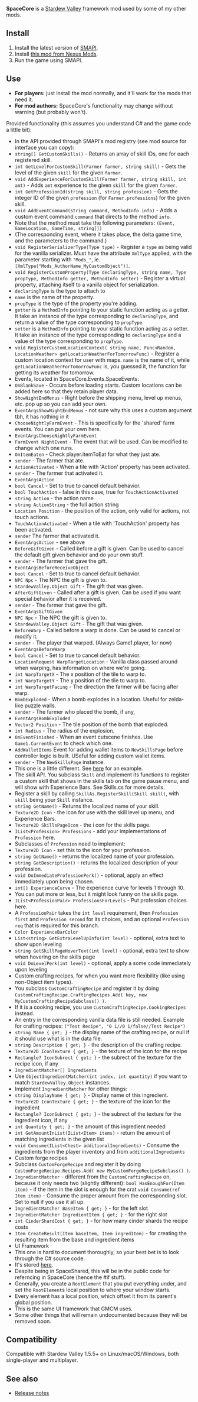 ﻿**SpaceCore** is a [Stardew Valley](http://stardewvalley.net/) framework mod used by some of my
other mods.

## Install
1. Install the latest version of [SMAPI](https://smapi.io).
2. Install [this mod from Nexus Mods](http://www.nexusmods.com/stardewvalley/mods/1348).
3. Run the game using SMAPI.

## Use
* **For players:** just install the mod normally, and it'll work for the mods that need it.
* **For mod authors:** SpaceCore's functionality may change without warning (but probably won't).

Provided functionality (this assumes you understand C# and the game code a little bit):
* In the API provided through SMAPI's mod registry (see mod source for interface you can copy):
 * `string[] GetCustomSkills()` - Returns an array of skill IDs, one for each registered skill.
 * `int GetLevelForCustomSkill(Farmer farmer, string skill)` - Gets the level of the given `skill` for the given `farmer`.
 * `void AddExperienceForCustomSkill(Farmer farmer, string skill, int amt)` - Adds `amt` experience to the given `skill` for the given `farmer`.
 * `int GetProfessionId(string skill, string profession)` - Gets the integer ID of the given `profession` (for `Farmer.professions`) for the given skill.
 * `void AddEventCommand(string command, MethodInfo info)` - Adds a custom event command `command` that directs to the method `info`.
  * Note that the method must take the following parameters: `(Event, GameLocation, GameTime, string[])`
  * (The corresponding event, where it takes place, the delta game time, and the parameters to the command.)
 * `void RegisterSerializerType(Type type)` - Register a `type` as being valid for the vanilla serializer. Must have the attribute `XmlType` applied, with the parameter starting with `"Mods_"`, ie. `[XmlType("Mods_AuthorName_MyCustomObject")]`.
 * `void RegisterCustomProperty(Type declaringType, string name, Type propType, MethodInfo getter, MethodInfo setter)` - Register a virtual property, attaching itself to a vanilla object for serialization.
  * `declaringType` is the type to attach to
  * `name` is the name of the property.
  * `propType` is the type of the property you're adding.
  * `getter` is a `MethodInfo` pointing to your static function acting as a getter. It take an instance of the type corresponding to `declaringType`, and return a value of the type corresponding to `propType`.
  * `setter` is a `MethodInfo` pointing to your static function acting as a setter. It take an instance of the type corresponding to `declaringType` and a value of the type corresponding to `propType`.
 * `void RegisterCustomLocationContext( string name, Func<Random, LocationWeather> getLocationWeatherForTomorrowFunc)` - Register a custom location context for user with maps. `name` is the name of it, while `getLocationWeatherForTomorrowFunc` is, you guessed it, the function for getting its weather for tomorrow.
* Events, located in SpaceCore.Events.SpaceEvents:
 * `OnBlankSave` - Occurs before loading starts. Custom locations can be added here so that they retain player data.
 * `ShowNightEndMenus` - Right before the shipping menu, level up menus, etc. pop up so you can add your own.
  * `EventArgsShowNightEndMenus` - not sure why this uses a custom argument tbh, it has nothing in it
 * `ChooseNightlyFarmEvent` - This is specifically for the 'shared' farm events. You can put your own here.
  * `EventArgsChooseNightlyFarmEvent`
   * `FarmEvent NightEvent` - The event that will be used. Can be modified to change which one runs.
 * `OnItemEaten` - Check player.itemToEat for what they just ate.
  * `sender` - The farmer that ate.
 * `ActionActivated` - When a tile with 'Action' property has been activated.
  * `sender` - The farmer that activated it.
  * `EventArgsAction`
   * `bool Cancel` - Set to true to cancel default behavior.
   * `bool TouchAction` - false in this case, true for `TouchActionActivated`
   * `string Action` - the action name
   * `string ActionString` - the full action string
   * `Location Position` - the position of the action, only valid for actions, not touch actions.
 * `TouchActionActivated` - When a tile with 'TouchAction' property has been activated.
  * `sender` The farmer that activated it.
  * `EventArgsAction` - see above
 * `BeforeGiftGiven` - Called before a gift is given. Can be used to cancel the default gift given behavior and do your own stuff.
  * `sender` - The farmer that gave the gift.
  * `EventArgsBeforeReceiveObject`
   * `bool Cancel` - Set to true to cancel default behavior.
   * `NPC Npc` - The NPC the gift is given to.
   * `StardewValley.Object Gift` - The gift that was given.
 * `AfterGiftGiven` - Called after a gift is given. Can be used if you want special behavior after it is received.
  * `sender` - The farmer that gave the gift.
  * `EventArgsGiftGiven`
   * `NPC Npc` - The NPC the gift is given to.
   * `StardewValley.Object Gift` - The gift that was given.
 * `BeforeWarp` - Called before a warp is done. Can be used to cancel or modify it.
  * `sender` - The player that warped. (Always Game1.player, for now)
  * `EventArgsBeforeWarp`
   * `bool Cancel` - Set to true to cancel default behavior.
   * `LocationRequest WarpTargetLocation` - Vanilla class passed around when warping, has information on where we're going.
   * `int WarpTargetX` - The x position of the tile to warp to.
   * `int WarpTargetY` - The y position of the tile to warp to.
   * `int WarpTargetFacing` - The direction the farmer will be facing after warp.
 * `BombExploded` - When a bomb explodes in a location. Useful for zelda-like puzzle walls.
  * `sender` - The farmer who placed the bomb, if any,
  * `EventArgsBombExploded`
   * `Vector2 Position` - The tile position of the bomb that exploded.
   * `int Radius` - The radius of the explosion.
 * `OnEventFinished` - When an event cutscene finishes. Use `Game1.CurrentEvent` to check which one.
 * `AddWalletItems` Event for adding wallet items to `NewSkillsPage` before controller logic is built. USeful for adding custom wallet items.
  * `sender` - The `NewSkillsPage` instance.
  * This one is a little different. See [here](https://github.com/spacechase0/StardewValleyMods/blob/bbedf45195732812d6a6483fc631a4d4121a6094/MoonMisadventures/Mod.cs#L400) for an example.
* The skill API. You subclass `Skill` and implement its functions to register a custom skill that shows in the skills tab on the game pause menu, and will show with Experience Bars. See Skills.cs for more details.
 * Register a skill by calling `SkillAs.RegisterSkill(Skill skill)`, with `skill` being your `Skill` instance.
 * `string GetName()` - Returns the localized name of your skill.
 * `Texture2D Icon` - the icon for use with the skill level up menu, and Experience Bars.
 * `Texture2D SkillsPageIcon` - the i con for the skills page.
 * `IList<Profession> Professions` - add your implementations of `Profession` here.
  * Subclasses of `Profession` need to implement:
   * `Texture2D Icon` - set this to the icon for your profession.
   * `string GetName()` - returns the localized name of your profession.
   * `string GetDescription()` - returns the localized description of your profession.
   * `void DoImmediateProfessionPerk()` - optional, apply an effect immediately upon being chosen.
 * `int[] ExperienceCurve` - The experience curve for levels 1 through 10.
  * You can put more or less, but it might look funny on the skills page.
 * `IList<ProfessionPair> ProfessionsForLevels` - Put profession choices here.
  * A `ProfessionPair` takes the `int level` requirement, then `Profession first` and `Profession second` for its choices, and an optional `Profession req` that is required for this branch.
 * `Color ExperienceBarColor`
 * `List<string> GetExtraLevelUpInfo(int level)` - optional, extra text to show upon leveling
 * `string GetSkillPageHoverText(int level)` - optional, extra text to show when hovering on the skills page
 * `void DoLevelPerk(int level)` - optional, apply a some code immediately upon leveling
* Custom crafting recipes, for when you want more flexibility (like using non-Object item types).
 * You subclass `CustomCraftingRecipe` and register it by doing `CustomCraftingRecipe.CraftingRecipes.Add( key, new MyCustomCraftingRecipeSubclass() )`.
  * If it is a cooking recipe, you use `CustomCraftingRecipe.CookingRecipes` instead.
  * An entry in the corresponding vanilla data file is still needed. Example for crafting recipes: `("Test Recipe", "0 1//0 1/false//Test Recipe")`
 * `string Name { get; }` - the display name of the crafting recipe, or null if it should use what is in the data file.
 * `string Description { get; }` - the description of the crafting recipe.
 * `Texture2D IconTexture { get; }` - the texture of the icon for the recipe
 * `Rectangle? IconSubrect { get; }` - the subrect of the texture for the recipe icon, if any
 * `IngredientMatcher[] Ingredients`
  * Use `ObjectIngredientMatcher(int index, int quantity)` if you want to match `StardewValley.Object` instances.
  * Implement `IngredientMatcher` for other things:
   * `string DisplayName { get; }` - Display name of this ingredient.
   * `Texture2D IconTexture { get; }` - the texture of the icon for the ingredient
   * `Rectangle? IconSubrect { get; }` - the subrect of the texture for the ingredient icon, if any
   * `int Quantity { get; }` - the amount of this ingredient needed
   * `int GetAmountInList(IList<Item> items)` - return the amount of matching ingredients in the given list
   * `void Consume(IList<Chest> additionalIngredients)` - Consume the ingredients from the player inventory and from `additionalIngredients`
* Custom forge recipes
 * Subclass `CustomForgeRecipe` and register it by doing `CustomForgeRecipe.Recipes.Add( new MyCustomForgeRecipeSubclass() )`.
 * `IngredientMatcher` - different from the `CustomCraftingRecipe` on, because it only needs two (slightly different):
    `bool HasEnoughFor(Item item)` - if the item in the slot is enough for the crat
    `void Consume(ref Item item)` - Consume the proper amount from the corresponding slot. Set to null if you use it all up.
 * `IngredientMatcher BaseItem { get; }` - for the left slot
 * `IngredientMatcher IngredientItem { get; }` - for the right slot
 * `int CinderShardCost { get; }` - for how many cinder shards the recipe costs
 * `Item CreateResult(Item baseItem, Item ingredItem)` - for creating the resulting item from the base and ingredient items
* UI Framework
 * This one is hard to document thoroughly, so your best bet is to look through the C# source code.
 * It's stored [here](https://github.com/spacechase0/StardewValleyMods/tree/develop/SpaceShared/UI).
  * Despite being in SpaceShared, this will be in the public code for referncing in SpaceCore (hence the #if stuff).
 * Generally, you create a `RootElement` that you put everything under, and set the `RootElement`s local position to where your window starts.
 * Every element has a local position, which offset it from its parent's global position.
 * This is the same UI framework that GMCM uses.
* Some other things that will remain undocumented because they will be removed soon.

## Compatibility
Compatible with Stardew Valley 1.5.5+ on Linux/macOS/Windows, both single-player and multiplayer.

## See also
* [Release notes](release-notes.md)
